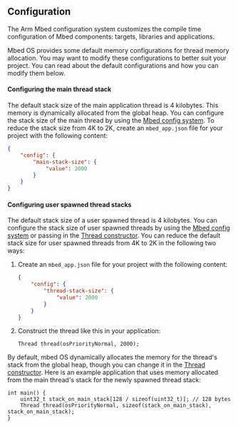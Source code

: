 ## Configuration

The Arm Mbed configuration system customizes the compile time configuration of Mbed components: targets, libraries and applications.

Mbed OS provides some default memory configurations for thread memory allocation. You may want to modify these configurations to better suit your project. You can read about the default configurations and how you can modify them below. 

#### Configuring the main thread stack

The default stack size of the main application thread is 4 kilobytes. This memory is dynamically allocated from the global heap. You can configure the stack size of the main thread by using the [Mbed config system](/docs/v5.6/tools/index.html#the-configuration-system). To reduce the stack size from 4K to 2K, create an `mbed_app.json` file for your project with the following content:

```JSON
{
    "config": {
        "main-stack-size": {
            "value": 2000
        }
    }
}
```

#### Configuring user spawned thread stacks

The default stack size of a user spawned thread is 4 kilobytes. You can configure the stack size of user spawned threads by using the [Mbed config system](/docs/v5.6/tools/index.html#the-configuration-system) or passing in the [Thread constructor](/docs/v5.6/reference/rtos.html#thread). You can reduce the default stack size for user spawned threads from 4K to 2K in the following two ways:

1. Create an `mbed_app.json` file for your project with the following content:

    ```JSON
    {
        "config": {
            "thread-stack-size": {
                "value": 2000
            }
        }
    }
    ```

2. Construct the thread like this in your application:

    `Thread thread(osPriorityNormal, 2000);`

By default, mbed OS dynamically allocates the memory for the thread's stack from the global heap, though you can change it in the [Thread constructor](/docs/v5.6/reference/rtos.html#thread). Here is an example application that uses memory allocated from the main thread's stack for the newly spawned thread stack:

```
int main() {
    uint32_t stack_on_main_stack[128 / sizeof(uint32_t)]; // 128 bytes
    Thread thread(osPriorityNormal, sizeof(stack_on_main_stack), stack_on_main_stack);
}
```

